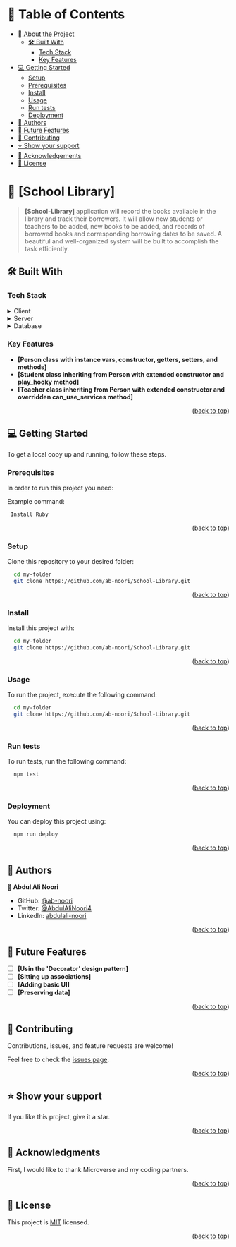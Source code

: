 <a name="readme-top"></a>

<!-- TABLE OF CONTENTS -->

# 📗 Table of Contents

- [📖 About the Project](#about-project)
  - [🛠 Built With](#built-with)
    - [Tech Stack](#tech-stack)
    - [Key Features](#key-features)
- [💻 Getting Started](#getting-started)
  - [Setup](#setup)
  - [Prerequisites](#prerequisites)
  - [Install](#install)
  - [Usage](#usage)
  - [Run tests](#run-tests)
  - [Deployment](#deployment)
- [👥 Authors](#authors)
- [🔭 Future Features](#future-features)
- [🤝 Contributing](#contributing)
- [⭐️ Show your support](#support)
- [🙏 Acknowledgements](#acknowledgements)
- [📝 License](#license)

<!-- PROJECT DESCRIPTION -->

# 📖 [School Library] <a name="about-project"></a>

> **[School-Library]** application will record the books available in the library and track their borrowers. It will allow new students or teachers to be added, new books to be added, and records of borrowed books and corresponding borrowing dates to be saved. A beautiful and well-organized system will be built to accomplish the task efficiently.

## 🛠 Built With <a name="built-with"></a>

### Tech Stack <a name="tech-stack"></a>

<details>
  <summary>Client</summary>
  <ul>
    <li></li>
  </ul>
</details>

<details>
  <summary>Server</summary>
  <ul>
    <li><a href="https://www.ruby-lang.org/en/">Ruby</a></li>
  </ul>
</details>

<details>
<summary>Database</summary>
  <ul>
    <li></li>
  </ul>
</details>

<!-- Features -->

### Key Features <a name="key-features"></a>

- **[Person class with instance vars, constructor, getters, setters, and methods]**
- **[Student class inheriting from Person with extended constructor and play_hooky method]**
- **[Teacher class inheriting from Person with extended constructor and overridden can_use_services method]**

<p align="right">(<a href="#readme-top">back to top</a>)</p>

<!-- GETTING STARTED -->

## 💻 Getting Started <a name="getting-started"></a>

To get a local copy up and running, follow these steps.

### Prerequisites

In order to run this project you need:

Example command:

```sh
 Install Ruby
```
<p align="right">(<a href="#readme-top">back to top</a>)</p>

### Setup

Clone this repository to your desired folder:

```sh
  cd my-folder
  git clone https://github.com/ab-noori/School-Library.git
```
<p align="right">(<a href="#readme-top">back to top</a>)</p>

### Install

Install this project with:

```sh
  cd my-folder
  git clone https://github.com/ab-noori/School-Library.git
```
<p align="right">(<a href="#readme-top">back to top</a>)</p>

### Usage

To run the project, execute the following command:

```sh
  cd my-folder
  git clone https://github.com/ab-noori/School-Library.git
```
<p align="right">(<a href="#readme-top">back to top</a>)</p>

### Run tests

To run tests, run the following command:

```sh
  npm test
```
<p align="right">(<a href="#readme-top">back to top</a>)</p>

### Deployment

You can deploy this project using:

```sh
  npm run deploy
```
<p align="right">(<a href="#readme-top">back to top</a>)</p>

<!-- AUTHORS -->

## 👥 Authors <a name="authors"></a>

👤 **Abdul Ali Noori**

- GitHub: [@ab-noori](https://github.com/ab-noori)
- Twitter: [@AbdulAliNoori4](https://twitter.com/AbdulAliNoori4)
- LinkedIn: [abdulali-noori](https://www.linkedin.com/in/abdulali-noori)

<p align="right">(<a href="#readme-top">back to top</a>)</p>

<!-- FUTURE FEATURES -->

## 🔭 Future Features <a name="future-features"></a>

- [ ] **[Usin the 'Decorator' design pattern]**
- [ ] **[Sitting up associations]**
- [ ] **[Adding basic UI]**
- [ ] **[Preserving data]**

<p align="right">(<a href="#readme-top">back to top</a>)</p>

<!-- CONTRIBUTING -->

## 🤝 Contributing <a name="contributing"></a>

  Contributions, issues, and feature requests are welcome!

  Feel free to check the [issues page](https://github.com/ab-noori/School-Library/issues).

<p align="right">(<a href="#readme-top">back to top</a>)</p>

<!-- SUPPORT -->

## ⭐️ Show your support <a name="support"></a>

  If you like this project, give it a star.

<p align="right">(<a href="#readme-top">back to top</a>)</p>

<!-- ACKNOWLEDGEMENTS -->

## 🙏 Acknowledgments <a name="acknowledgements"></a>

  First, I would like to thank Microverse and my coding partners.

<p align="right">(<a href="#readme-top">back to top</a>)</p>


## 📝 License <a name="license"></a>

This project is [MIT](./LICENSE) licensed.

<p align="right">(<a href="#readme-top">back to top</a>)</p>
